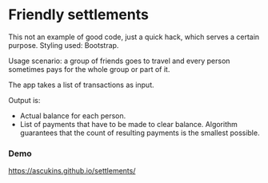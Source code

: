 # Friendly settlements

This not an example of good code, just a quick hack, which serves a certain purpose. 
Styling used: Bootstrap.

Usage scenario: a group of friends goes to travel and every person sometimes pays for the whole group or part of it.

The app takes a list of transactions as input.

Output is:
* Actual balance for each person.
* List of payments that have to be made to clear balance. Algorithm guarantees that the count of resulting payments is the smallest possible.

### Demo

https://ascukins.github.io/settlements/
